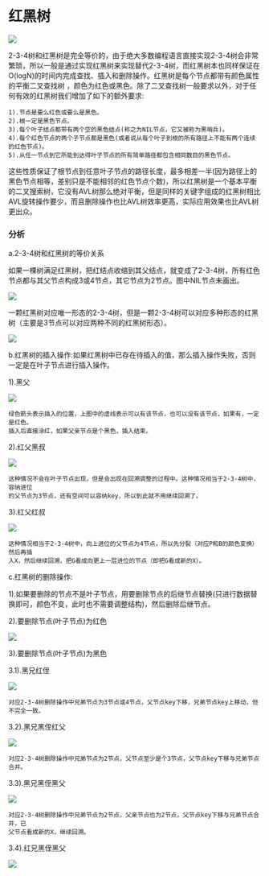 # 红黑树


![](../img/35.jpg)

2-3-4树和红黑树是完全等价的，由于绝大多数编程语言直接实现2-3-4树会非常繁琐，所以一般是通过实现红黑树来实现替代2-3-4树，而红黑树本也同样保证在O(logN)的时间内完成查找、插入和删除操作。红黑树是每个节点都带有颜色属性的平衡二叉查找树 ，颜色为红色或黑色。除了二叉查找树一般要求以外，对于任何有效的红黑树我们增加了如下的额外要求:

```
1).节点是要么红色或要么是黑色。
2).根一定是黑色节点。
3).每个叶子结点都带有两个空的黑色结点(称之为NIL节点，它又被称为黑哨兵)。
4).每个红色节点的两个子节点都是黑色(或者说从每个叶子到根的所有路径上不能有两个连续的红色节点)。
5).从任一节点到它所能到达得叶子节点的所有简单路径都包含相同数目的黑色节点。
```

这些性质保证了根节点到任意叶子节点的路径长度，最多相差一半(因为路径上的黑色节点相等，差别只是不能相邻的红色节点个数)，所以红黑树是一个基本平衡的二叉搜索树，它没有AVL树那么绝对平衡，但是同样的关键字组成的红黑树相比AVL旋转操作要少，而且删除操作也比AVL树效率更高，实际应用效果也比AVL树更出众。

### 分析

a.2-3-4树和红黑树的等价关系

如果一棵树满足红黑树，把红结点收缩到其父结点，就变成了2-3-4树，所有红色节点都与其父节点构成3或4节点，其它节点为2节点。图中NIL节点未画出。

![](../img/32.png)

一颗红黑树对应唯一形态的2-3-4树，但是一颗2-3-4树可以对应多种形态的红黑树（主要是3节点可以对应两种不同的红黑树形态）。

![](../img/33.png)

b.红黑树的插入操作:如果红黑树中已存在待插入的值，那么插入操作失败，否则一定是在叶子节点进行插入操作。

1).黑父

![](../img/34.png)

```
绿色箭头表示插入的位置，上图中的虚线表示可以有该节点，也可以没有该节点，如果有，一定是红色。
插入后直接涂红，如果父亲节点是个黑色，插入结束。
```

2).红父黑叔

![](../img/36.png)

```
这种情况不会在叶子节点出现，但是会出现在回溯调整的过程中。这种情况相当于2-3-4树中，容纳进位
的父节点为3节点，还有空间可以容纳key，所以到此就不用继续回溯了。
```

3).红父红叔

![](../img/38.png)

```
这种情况相当于2-3-4树中，向上进位的父节点为4节点，所以先分裂（对应P和B的颜色变换）然后再插
入X，然后继续回溯，把G看成向更上一层进位的节点（即把G看成新的X）。
```

c.红黑树的删除操作:

1).如果要删除的节点不是叶子节点，用要删除节点的后继节点替换(只进行数据替换即可，颜色不变，此时也不需要调整结构)，然后删除后继节点。

2).要删除节点(叶子节点)为红色

![](../img/16.png)

3).要删除节点(叶子节点)为黑色

3.1).黑兄红侄

![](../img/39.png)

```
对应2-3-4树删除操作中兄弟节点为3节点或4节点，父节点key下移，兄弟节点key上移动，但不完全一致。
```

3.2).黑兄黑侄红父

![](../img/40.png)

```
对应2-3-4树删除操作中兄弟节点为2节点，父节点至少是个3节点，父节点key下移与兄弟节点合并。
```

3.3).黑兄黑侄黑父

![](../img/41.png)

```
对应2-3-4树删除操作中兄弟节点为2节点，父亲节点也为2节点，父节点key下移与兄弟节点合并，已
父节点看成新的X，继续回溯。
```

3.4).红兄黑侄黑父

![](../img/42.png)
